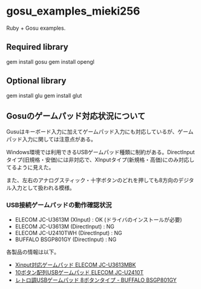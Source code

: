 gosu_examples_mieki256
======================

Ruby + Gosu examples.

Required library
----------------

gem install gosu
gem install opengl

Optional library
----------------

gem install glu
gem install glut


Gosuのゲームパッド対応状況について
----------------------------------

Gusuはキーボード入力に加えてゲームパッド入力にも対応しているが、ゲームパッド入力に関しては注意点がある。

Windows環境では利用できるUSBゲームパッド種類に制約がある。DirectInputタイプ(旧規格・安価)には非対応で、XInputタイプ(新規格・高価)にのみ対応してるように見えた。

また、左右のアナログスティック・十字ボタンのどれを押しても8方向のデジタル入力として扱われる模様。

### USB接続ゲームパッドの動作確認状況

- ELECOM JC-U3613M (XInput) : OK (ドライバのインストールが必要)
- ELECOM JC-U3613M (DirectInput) : NG
- ELECOM JC-U2410TWH (DirectInput) : NG
- BUFFALO BSGP801GY (DirectInput) : NG

各製品の情報は以下。

- [Xinput対応ゲームパッド ELECOM JC-U3613MBK](http://www2.elecom.co.jp/products/JC-U3613MBK.html)
- [10ボタン配列USBゲームパッド ELECOM JC-U2410T](http://www2.elecom.co.jp/peripheral/gamepad/jc-u2410t/)
- [レトロ調USBゲームパッド 8ボタンタイプ - BUFFALO BSGP801GY](http://buffalo.jp/product/input/gamepad/bsgp801/)

